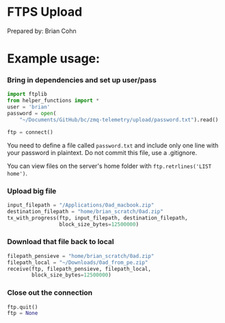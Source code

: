 # FTPS Upload
Prepared by: Brian Cohn

# Example usage:

### Bring in dependencies and set up user/pass
```py
import ftplib
from helper_functions import *
user = 'brian'
password = open(
    "~/Documents/GitHub/bc/zmq-telemetry/upload/password.txt").read()

ftp = connect()
```
You need to define a file called `password.txt` and include only one line with your password in plaintext. Do not commit this file, use a .gitignore.

You can view files on the server's home folder with `ftp.retrlines('LIST home')`.

### Upload big file
```py
input_filepath = "/Applications/0ad_macbook.zip"
destination_filepath = "home/brian_scratch/0ad.zip"
tx_with_progress(ftp, input_filepath, destination_filepath,
                 block_size_bytes=12500000)
```
### Download that file back to local
```py
filepath_pensieve = "home/brian_scratch/0ad.zip"
filepath_local = "~/Downloads/0ad_from_pe.zip"
receive(ftp, filepath_pensieve, filepath_local, 
        block_size_bytes=12500000)
```
### Close out the connection
```py
ftp.quit()
ftp = None
```